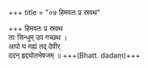 +++
title = "०७ हिमवतः प्र स्रवथ"

+++
हिमवतः प्र स्रवथ  
ताः सिन्धुम् उप गच्छथ ।  
आपो घ मह्यं तद् देवीर्  
ददन् हृद्द्योतभेषजम् ॥ +++(Bhatt. dadaṃ)+++